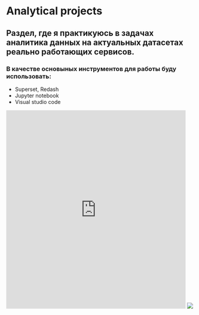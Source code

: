 # Analytical projects


## Раздел, где я практикуюсь в задачах аналитика данных на актуальных датасетах реально работающих сервисов.

### В качестве основыных инструментов для работы буду использовать:

- Superset, Redash
- Jupyter notebook
- Visual studio code

<iframe src="https://gifer.com/embed/5Dam" width=480 height=530.939 frameBorder="0" allowFullScreen></iframe>

<img src="https://gifer.com/embed/5Dam"/>